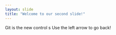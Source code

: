 ```yaml
---
layout: slide
title: "Welcome to our second slide!"
---
```

Git is the new control s
Use the left arrow to go back!
